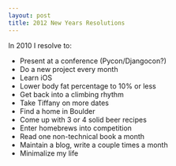 ```yaml
---
layout: post
title: 2012 New Years Resolutions
---
```


In 2010 I resolve to:  
* Present at a conference (Pycon/Djangocon?)  
* Do a new project every month  
* Learn iOS  
* Lower body fat percentage to 10% or less  
* Get back into a climbing rhythm   
* Take Tiffany on more dates  
* Find a home in Boulder  
* Come up with 3 or 4 solid beer recipes   
* Enter homebrews into competition  
* Read one non-technical book a month  
* Maintain a blog, write a couple times a month  
* Minimalize my life  